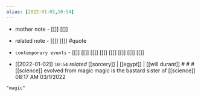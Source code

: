 ```yaml
---
alias: [2022-01-02,10:54]
---
```

- mother note - [[]] [[]]
- related note - [[]] [[]] #quote 
- `contemporary events` - [[]] [[]] [[]] [[]] [[]] [[]] [[]] [[]]

- [[2022-01-02]]  `10:54` _related_ [[sorcery]] | [[egypt]] | [[will durant]] # # #
[[science]] evolved from magic
magic is the bastard sister of [[science]] 08:17 AM 03/1/2022
```query
"magic"
```